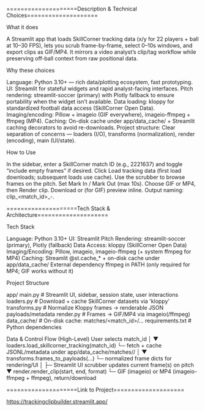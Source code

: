 ====================Description & Technical Choices====================

What it does

A Streamlit app that loads SkillCorner tracking data (x/y for 22 players + ball at 10–30 FPS), lets you scrub frame-by-frame, select 0–10s windows, and export clips as GIF/MP4. It mirrors a video analyst’s clip/tag workflow while preserving off-ball context from raw positional data.

Why these choices

Language: Python 3.10+ — rich data/plotting ecosystem, fast prototyping.
UI: Streamlit for stateful widgets and rapid analyst-facing interfaces.
Pitch rendering: streamlit-soccer (primary) with Plotly fallback to ensure portability when the widget isn’t available.
Data loading: kloppy for standardized football data access (SkillCorner Open Data).
Imaging/encoding: Pillow + imageio (GIF everywhere), imageio-ffmpeg + ffmpeg (MP4).
Caching: On-disk cache under app/data_cache/ + Streamlit caching decorators to avoid re-downloads.
Project structure: Clear separation of concerns — loaders (I/O), transforms (normalization), render (encoding), main (UI/state).

How to Use

In the sidebar, enter a SkillCorner match ID (e.g., 2221637) and toggle “include empty frames” if desired.
Click Load tracking data (first load downloads; subsequent loads use cache).
Use the scrubber to browse frames on the pitch.
Set Mark In / Mark Out (max 10s).
Choose GIF or MP4, then Render clip. Download or (for GIF) preview inline.
Output naming: clip_<match_id>_<start>-<end>.<ext>

====================Tech Stack & Architecture====================

Tech Stack

Language: Python 3.10+
UI: Streamlit
Pitch Rendering: streamlit-soccer (primary), Plotly (fallback)
Data Access: kloppy (SkillCorner Open Data)
Imaging/Encoding: Pillow, imageio, imageio-ffmpeg (+ system ffmpeg for MP4)
Caching: Streamlit @st.cache_* + on-disk cache under app/data_cache/
External dependency
ffmpeg in PATH (only required for MP4; GIF works without it)

Project Structure

app/
  main.py          # Streamlit UI, sidebar, session state, user interactions
  loaders.py       # Download + cache SkillCorner datasets via 'kloppy'
  transforms.py    # Normalize Kloppy frames → renderable JSON payloads/metadata
  render.py        # Frames → GIF/MP4 via imageio(/ffmpeg)
  data_cache/      # On-disk cache: matches/<match_id>/...
requirements.txt   # Python dependencies


Data & Control Flow (High-Level)
User selects match_id
        │
        ▼
loaders.load_skillcorner_tracking(match_id)
  └─ fetch + cache JSONL/metadata under app/data_cache/matches/<id>/
        │
        ▼
transforms.frames_to_payloads(...)
  └─ normalized frame dicts for rendering/UI
        │
        ├─ Streamlit UI scrubber updates current frame(s) on pitch
        ▼
render.render_clip(start, end, format)
  └─ GIF (imageio) or MP4 (imageio-ffmpeg + ffmpeg), return/download

====================Link to Project====================

https://trackingclipbuilder.streamlit.app/
